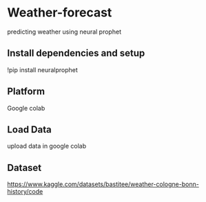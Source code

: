 # Weather-forecast
predicting weather using neural prophet
## Install dependencies and setup
!pip install neuralprophet
## Platform
Google colab
## Load Data
upload data in google colab
## Dataset
https://www.kaggle.com/datasets/bastitee/weather-cologne-bonn-history/code
